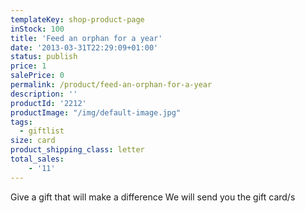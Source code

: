 ```yaml
---
templateKey: shop-product-page
inStock: 100
title: 'Feed an orphan for a year'
date: '2013-03-31T22:29:09+01:00'
status: publish
price: 1
salePrice: 0
permalink: /product/feed-an-orphan-for-a-year
description: ''
productId: '2212'
productImage: "/img/default-image.jpg"
tags:
  - giftlist
size: card
product_shipping_class: letter
total_sales:
    - '11'
---
```

Give a gift that will make a difference We will send you the gift card/s